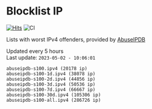 # Blocklist IP

[![Hits](https://hits.seeyoufarm.com/api/count/incr/badge.svg?url=https%3A%2F%2Fgithub.com%2Fborestad%2Fblocklist-ip%2F&count_bg=%2379C83D&title_bg=%23555555&icon=&icon_color=%23E7E7E7&title=hits&edge_flat=false)](https://hits.seeyoufarm.com)  ![CI](https://img.shields.io/github/workflow/status/borestad/blocklist-ip/CI?style=flat-square)

Lists with worst IPv4 offenders, provided by [AbuseIPDB](https://www.abuseipdb.com/)

<!-- FOOTER-PLACEHOLDER -->
Updated every 5 hours<br>
Last update: `2023-05-02 - 10:06:01`
```
abuseipdb-s100.ipv4 (20178 ip)
abuseipdb-s100-1d.ipv4 (38078 ip)
abuseipdb-s100-2d.ipv4 (44856 ip)
abuseipdb-s100-3d.ipv4 (50536 ip)
abuseipdb-s100-7d.ipv4 (66667 ip)
abuseipdb-s100-30d.ipv4 (105306 ip)
abuseipdb-s100-all.ipv4 (286726 ip)
```
